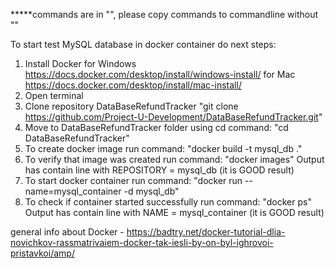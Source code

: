 *****commands are in "", please copy commands to commandline without ""

To start test MySQL database in docker container do next steps:

1. Install Docker for Windows https://docs.docker.com/desktop/install/windows-install/ for Mac https://docs.docker.com/desktop/install/mac-install/
2. Open terminal
3. Clone repository DataBaseRefundTracker "git clone https://github.com/Project-U-Development/DataBaseRefundTracker.git"
4. Move to DataBaseRefundTracker folder using cd command: 
    "cd DataBaseRefundTracker" 
5. To create docker image run command:
    "docker build -t mysql_db ."
6. To verify that image was created run command:
    "docker images"
    Output has contain line with REPOSITORY = mysql_db (it is GOOD result)
7. To start docker container run command:
    "docker run  --name=mysql_container -d mysql_db"
8. To check if container started successfully run command:
    "docker ps"
    Output has contain line with NAME = mysql_container  (it is GOOD result)

general info about Docker - https://badtry.net/docker-tutorial-dlia-novichkov-rassmatrivaiem-docker-tak-iesli-by-on-byl-ighrovoi-pristavkoi/amp/
